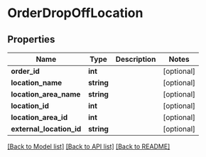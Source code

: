 # OrderDropOffLocation

## Properties
Name | Type | Description | Notes
------------ | ------------- | ------------- | -------------
**order_id** | **int** |  | [optional] 
**location_name** | **string** |  | [optional] 
**location_area_name** | **string** |  | [optional] 
**location_id** | **int** |  | [optional] 
**location_area_id** | **int** |  | [optional] 
**external_location_id** | **string** |  | [optional] 

[[Back to Model list]](../README.md#documentation-for-models) [[Back to API list]](../README.md#documentation-for-api-endpoints) [[Back to README]](../README.md)


